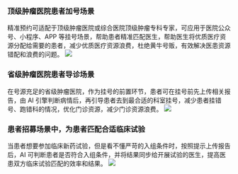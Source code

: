 ### 顶级肿瘤医院患者加号场景
精准预约可适配于顶级肿瘤医院或综合医院顶级肿瘤专科专家，可应用于医院公众号、小程序、APP 等挂号场景，帮助患者精准匹配医生，帮助医生将优质医疗资源分配给需要的患者，减少优质医疗资源浪费，杜绝黄牛号贩，有效解决医患资源错配和浪费的问题。
![](https://main.qcloudimg.com/raw/af407425d89ac3a500be3af89d3ad23d.jpg)

### 省级肿瘤医院患者导诊场景
在号源充足的省级肿瘤医院，作为挂号的前置环节，患者可在挂号前先上传相关报告，由 AI 引擎判断病情后，再引导患者去到最合适的科室挂号，减少患者挂错号、跑错科的情况，优化门诊资源，减少门诊资源浪费。
![](https://main.qcloudimg.com/raw/bd731ca31365d40514bdebe3b71f82f6.jpg)

### 患者招募场景中，为患者匹配合适临床试验
当患者想要参加临床新药试验，但是看不懂严苛的入组条件时，按照提示上传报告后，AI 可判断患者是否符合入组条件，并将结果同步给开展试验的医生，提高医患双方临床试验匹配的效率和结果。
![](https://main.qcloudimg.com/raw/65ec82842e1c5acfcd5deebc6a203a44.jpg)
